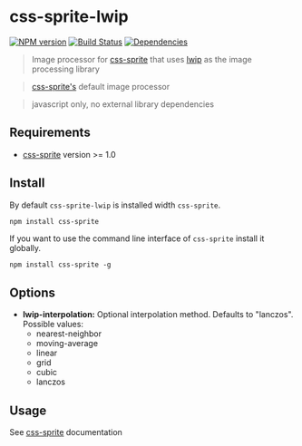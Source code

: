 # css-sprite-lwip

[![NPM version](https://badge.fury.io/js/css-sprite-lwip.svg)](http://badge.fury.io/js/css-sprite-lwip) [![Build Status](https://travis-ci.org/aslansky/css-sprite-lwip.svg?branch=master)](https://travis-ci.org/aslansky/css-sprite-lwip) [![Dependencies](https://david-dm.org/aslansky/css-sprite-lwip.svg)](https://david-dm.org/aslansky/css-sprite-lwip)

> Image processor for [css-sprite](https://npmjs.org/package/css-sprite) that uses [lwip](https://github.com/EyalAr/lwip) as the image processing library

> [css-sprite's](https://npmjs.org/package/css-sprite) default image processor

> javascript only, no external library dependencies

## Requirements

- [css-sprite](https://npmjs.org/package/css-sprite) version >= 1.0

## Install

By default `css-sprite-lwip` is installed width `css-sprite`.

```sh
npm install css-sprite
```

If you want to use the command line interface of `css-sprite` install it globally.

```
npm install css-sprite -g
```

## Options

* **lwip-interpolation:** Optional interpolation method. Defaults to "lanczos". Possible values:
  * nearest-neighbor
  * moving-average
  * linear
  * grid
  * cubic
  * lanczos

## Usage

See [css-sprite](https://npmjs.org/package/css-sprite) documentation
